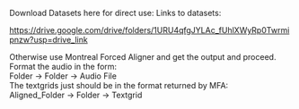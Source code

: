Download Datasets here for direct use:
  Links to datasets:

  https://drive.google.com/drive/folders/1URU4qfgJYLAc_fUhlXWyRp0Twrmipnzw?usp=drive_link

Otherwise use Montreal Forced Aligner and get the output and proceed.
Format the audio in the form:\
 Folder -> Folder -> Audio File\
The textgrids just should be in the format returned by MFA:\
  Aligned_Folder -> Folder -> Textgrid
